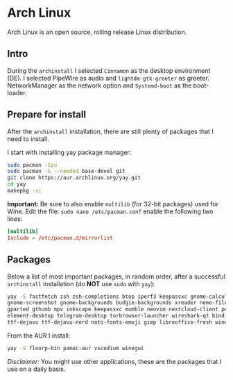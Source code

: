 # Arch Linux

Arch Linux is an open source, rolling release Linux distribution.

## Intro

During the `archinstall` I selected `Cinnamon` as the  desktop environment (DE). I selected PipeWire as audio and `lightdm-gtk-greeter` as greeter. NetworkManager as the network option and `Systemd-boot` as the boot-loader. 

## Prepare for install

After the `archinstall` installation, there are still plenty of packages that I need to install.

I start with installing yay package manager:

```sh
sudo pacman -Syu
sudo pacman -S --needed base-devel git
git clone https://aur.archlinux.org/yay.git
cd yay
makepkg -si
```

**Important:** Be sure to also enable `multilib` (for 32-bit packages) used for Wine. Edit the file: `sudo nano /etc/pacman.conf` enable the following two lines:

```conf
[multilib]
Include = /etc/pacman.d/mirrorlist
```

## Packages

Below a list of most important packages, in random order, after a successful `archinstall` installation  (do **NOT** use `sudo` with `yay`):

```sh
yay -S fastfetch zsh zsh-completions btop iperf3 keepassxc gnome-calculator gnome-disk-utility \
gnome-screenshot gnome-backgrounds budgie-backgrounds xreader nemo-fileroller foliate \
gparted gthumb mpv inkscape keepassxc mumble neovim nextcloud-client peek autokey-gtk \
element-desktop telegram-desktop torbrowser-launcher wireshark-qt bind \
ttf-dejavu ttf-dejavu-nerd noto-fonts-emoji gimp libreoffice-fresh wine xorg-xkill
```

From the AUR I install:

```sh
yay -S floorp-bin pamac-aur vscodium winegui
```

_Disclaimer:_ You might use other applications, these are the packages that I use on a daily basis.